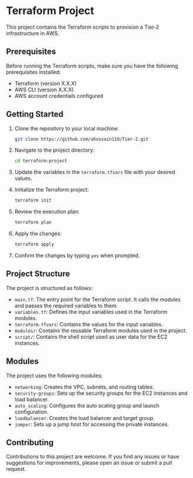 # Terraform Project

This project contains the Terraform scripts to provision a Tier-2 infrastructure in AWS.

## Prerequisites

Before running the Terraform scripts, make sure you have the following prerequisites installed:

- Terraform (version X.X.X)
- AWS CLI (version X.X.X)
- AWS account credentials configured

## Getting Started

1. Clone the repository to your local machine:

    ```bash
    git clone https://github.com/ahussain119/Tier-2.git
    ```

2. Navigate to the project directory:

    ```bash
    cd terraform-project
    ```

3. Update the variables in the `terraform.tfvars` file with your desired values.

4. Initialize the Terraform project:

    ```bash
    terraform init
    ```

5. Review the execution plan:

    ```bash
    terraform plan
    ```

6. Apply the changes:

    ```bash
    terraform apply
    ```

7. Confirm the changes by typing `yes` when prompted.

## Project Structure

The project is structured as follows:

- `main.tf`: The entry point for the Terraform script. It calls the modules and passes the required variables to them.
- `variables.tf`: Defines the input variables used in the Terraform modules.
- `terraform.tfvars`: Contains the values for the input variables.
- `modules/`: Contains the reusable Terraform modules used in the project.
- `script/`: Contains the shell script used as user data for the EC2 instances.

## Modules

The project uses the following modules:

- `networking`: Creates the VPC, subnets, and routing tables.
- `security-groups`: Sets up the security groups for the EC2 instances and load balancer.
- `auto_scaling`: Configures the auto scaling group and launch configuration.
- `loadbalancer`: Creates the load balancer and target group.
- `jumper`: Sets up a jump host for accessing the private instances.

## Contributing

Contributions to this project are welcome. If you find any issues or have suggestions for improvements, please open an issue or submit a pull request.
